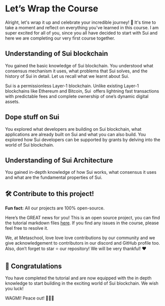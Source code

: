 # Let’s Wrap the Course

Alright, let's wrap it up and celebrate your incredible journey! 🎉 It's time to take a moment and reflect on everything you've learned in this course. I am super excited for all of you, since you all have decided to start with Sui and here we are completing our very first course together.

## Understanding of Sui blockchain

You gained the basic knowledge of Sui blockchain. You understood what consensus mechanism it uses, what problems that Sui solves, and the history of Sui in detail. Let us recall what we learnt about Sui.

Sui is a permissionless Layer-1 blockchain. Unlike existing Layer-1 blockchains like Ethereum and Bitcoin, Sui  offers lightning fast transactions with predictable fees and complete ownership of one’s dynamic digital assets.

## Dope stuff on Sui

You explored what developers are building on Sui blockchain, what applications are already built on Sui and what you can also build. You explored how Sui developers can be supported by grants by delving into the world of Sui blockchain.

## Understanding of Sui Architecture

You gained in-depth knowledge of how Sui works, what consensus it uses and what are the fundamental properties of Sui.

## 🛠 Contribute to this project!

**Fun fact:** All our projects are 100% open-source.

Here’s the GREAT news for you! This is an open source project, you can find the tutorial markdown files [here](https://github.com/0xmetaschool/Learning-Projects). If you find any issues in the course, please feel free to resolve it.

We, at Metaschool, love love love contributions by our community and we give acknowledgement to contributors in our discord and GitHub profile too. Also, don’t forget to star ⭐️ our repository! We will be very thankful! ♥️

## 🎊 Congratulations

You have completed the tutorial and are now equipped with the in depth knowledge to start building in the exciting world of Sui blockchain. We wish you luck!

WAGMI! Peace out! ✌🏻🔮